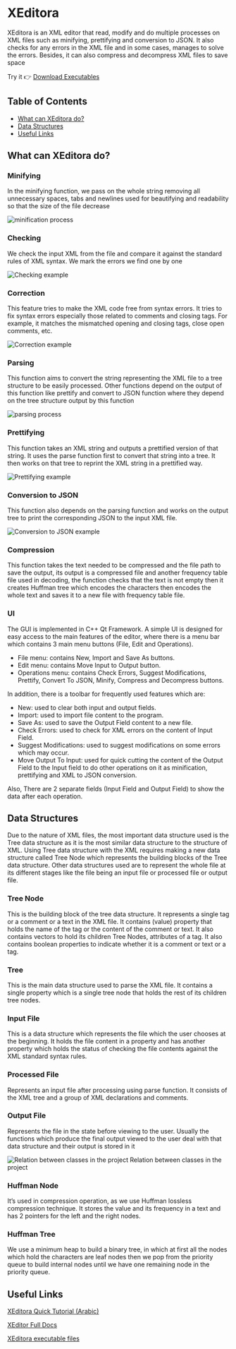 # XEditora
XEditora is an XML editor that read, modify and do multiple processes on XML files such as minifying, prettifying and conversion to JSON. It also checks for any errors in the XML file and in some cases, manages to solve the errors. Besides, it can also compress and decompress XML files to save space

Try it 👉 [Download Executables](https://drive.google.com/file/d/1oF_R_a_UZ5dh60h5I27G136qTJCrj41C/view?usp=sharing)

## Table of Contents
* [What can XEditora do?](#what-can-xeditora-do)
* [Data Structures](#data-structures)
* [Useful Links](#useful-links)

## What can XEditora do?
### Minifying
In the minifying function, we pass on the whole string removing all unnecessary spaces, tabs and newlines used for beautifying and readability so that the size of the file decrease

![minification process](./readme_images/minifying_diagram.png)

### Checking
We check the input XML from the file and compare it against the standard rules of XML syntax. We mark the errors we find one by one

![Checking example](./readme_images/checking_screenshot.png)

### Correction
This feature tries to make the XML code free from syntax errors. It tries to fix syntax errors especially those related to comments and closing tags. For example, it matches the mismatched opening and closing tags, close open comments, etc.

![Correction example](./readme_images/correction_screenshot.png)

### Parsing
This function aims to convert the string representing the XML file to a tree structure to be easily processed. Other functions depend on the output of this function like prettify and convert to JSON function where they depend on the tree structure output by this function

![parsing process](./readme_images/parsing_diagram.png)

### Prettifying
This function takes an XML string and outputs a prettified version of that string. It uses the parse function first to convert that string into a tree. It then works on that tree to reprint the XML string in a prettified way.

![Prettifying example](./readme_images/prettifying_screenshot.png)

### Conversion to JSON
This function also depends on the parsing function and works on the output tree to print the corresponding JSON to the input XML file.

![Conversion to JSON example](./readme_images/json_screenshot.png)

### Compression
This function takes the text needed to be compressed and the file path to save the output, its output is a compressed file and another frequency table file used in decoding, the function checks that the text is not empty then it creates Huffman tree which encodes the characters then encodes the whole text and saves it to a new file with frequency table file.

### UI
The GUI is implemented in C++ Qt Framework. A simple UI is designed for easy access to the main features of the editor, where there is a menu bar which contains 3 main menu buttons (File, Edit and Operations).
* File menu: contains New, Import and Save As buttons.
* Edit menu: contains Move Input to Output button.
* Operations menu: contains Check Errors, Suggest Modifications, Prettify, Convert To JSON, Minify, Compress and Decompress buttons.

In addition, there is a toolbar for frequently used features which are: 
* New: used to clear both input and output fields.
* Import: used to import file content to the program.
* Save As: used to save the Output Field content to a new file.
* Check Errors: used to check for XML errors on the content of Input Field.
* Suggest Modifications: used to suggest modifications on some errors which may occur.
* Move Output To Input: used for quick cutting the content of the Output Field to the Input field to do other operations on it as minification, prettifying and XML to JSON conversion.

Also, There are 2 separate fields (Input Field and Output Field) to show the data after each operation.

## Data Structures
Due to the nature of XML files, the most important data structure used is the Tree data structure as it is the most similar data structure to the structure of XML. Using Tree data structure with the XML requires making a new data structure called Tree Node which represents the building blocks of the Tree data structure. Other data structures used are to represent the whole file at its different stages like the file being an input file or processed file or output file.

### Tree Node
This is the building block of the tree data structure. It represents a single tag or a comment or a text in the XML file. It contains (value) property that holds the name of the tag or the content of the comment or text. It also contains vectors to hold its children Tree Nodes, attributes of a tag. It also contains boolean properties to indicate whether it is a comment or text or a tag.

### Tree
This is the main data structure used to parse the XML file. It contains a single property which is a single tree node that holds the rest of its children tree nodes.

### Input File
This is a data structure which represents the file which the user chooses at the beginning. It holds the file content in a property and has another property which holds the status of checking the file contents against the XML standard syntax rules.

### Processed File
Represents an input file after processing using parse function. It consists of the XML tree and a group of XML declarations and comments.

### Output File
Represents the file in the state before viewing to the user. Usually the functions which produce the final output viewed to the user deal with that data structure and their output is stored in it

![Relation between classes in the project](./readme_images/classes_diagram.png)
Relation between classes in the project

### Huffman Node
It’s used in compression operation, as we use Huffman lossless compression technique. It stores the value and its frequency in a text and has 2 pointers for the left and the right nodes.

### Huffman Tree
We use a minimum heap to build a binary tree, in which at first all the nodes which hold the characters are leaf nodes then we pop from the priority queue to build internal nodes until we have one remaining node in the priority queue.

## Useful Links
[XEditora Quick Tutorial (Arabic)](https://www.youtube.com/watch?v=GlOK0SHxQeA)

[XEditor Full Docs](https://docs.google.com/document/d/1OSrt5GGpNeyrs4Jh4LNT8QSNUD3s2IeYN83iff4HY94/edit?usp=sharing)

[XEditora executable files](https://drive.google.com/file/d/1oF_R_a_UZ5dh60h5I27G136qTJCrj41C/view?usp=sharing)